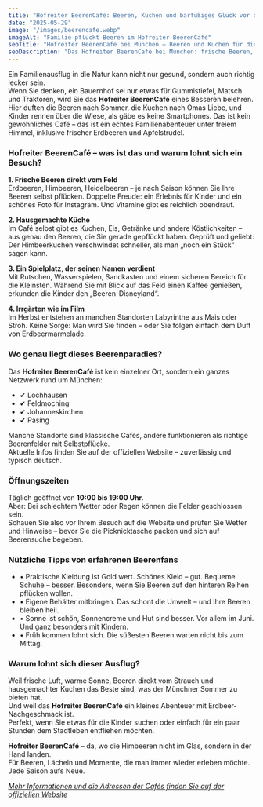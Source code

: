 ```yaml
---
title: "Hofreiter BeerenCafé: Beeren, Kuchen und barfüßiges Glück vor den Toren Münchens"
date: "2025-05-29"
image: "/images/beerencafe.webp"
imageAlt: "Familie pflückt Beeren im Hofreiter BeerenCafé"
seoTitle: "Hofreiter BeerenCafé bei München – Beeren und Kuchen für die ganze Familie"
seoDescription: "Das Hofreiter BeerenCafé bei München: frische Beeren, hausgemachte Kuchen, Spielplatz und Natur. Der perfekte Ort für einen Familienausflug."
---
```


Ein Familienausflug in die Natur kann nicht nur gesund, sondern auch richtig lecker sein.  
Wenn Sie denken, ein Bauernhof sei nur etwas für Gummistiefel, Matsch und Traktoren, wird Sie das **Hofreiter BeerenCafé** eines Besseren belehren. Hier duften die Beeren nach Sommer, die Kuchen nach Omas Liebe, und Kinder rennen über die Wiese, als gäbe es keine Smartphones. Das ist kein gewöhnliches Café – das ist ein echtes Familienabenteuer unter freiem Himmel, inklusive frischer Erdbeeren und Apfelstrudel.

### Hofreiter BeerenCafé – was ist das und warum lohnt sich ein Besuch?

**1. Frische Beeren direkt vom Feld**  
Erdbeeren, Himbeeren, Heidelbeeren – je nach Saison können Sie Ihre Beeren selbst pflücken. Doppelte Freude: ein Erlebnis für Kinder und ein schönes Foto für Instagram. Und Vitamine gibt es reichlich obendrauf.

**2. Hausgemachte Küche**  
Im Café selbst gibt es Kuchen, Eis, Getränke und andere Köstlichkeiten – aus genau den Beeren, die Sie gerade gepflückt haben. Geprüft und geliebt: Der Himbeerkuchen verschwindet schneller, als man „noch ein Stück“ sagen kann.

**3. Ein Spielplatz, der seinen Namen verdient**  
Mit Rutschen, Wasserspielen, Sandkasten und einem sicheren Bereich für die Kleinsten. Während Sie mit Blick auf das Feld einen Kaffee genießen, erkunden die Kinder den „Beeren-Disneyland“.

**4. Irrgärten wie im Film**  
Im Herbst entstehen an manchen Standorten Labyrinthe aus Mais oder Stroh. Keine Sorge: Man wird Sie finden – oder Sie folgen einfach dem Duft von Erdbeermarmelade.

### Wo genau liegt dieses Beerenparadies?

Das **Hofreiter BeerenCafé** ist kein einzelner Ort, sondern ein ganzes Netzwerk rund um München:

- ✔ Lochhausen  
- ✔ Feldmoching  
- ✔ Johanneskirchen  
- ✔ Pasing

Manche Standorte sind klassische Cafés, andere funktionieren als richtige Beerenfelder mit Selbstpflücke.  
Aktuelle Infos finden Sie auf der offiziellen Website – zuverlässig und typisch deutsch.

### Öffnungszeiten

Täglich geöffnet von **10:00 bis 19:00 Uhr**.  
Aber: Bei schlechtem Wetter oder Regen können die Felder geschlossen sein.  
Schauen Sie also vor Ihrem Besuch auf die Website und prüfen Sie Wetter und Hinweise – bevor Sie die Picknicktasche packen und sich auf Beerensuche begeben.

### Nützliche Tipps von erfahrenen Beerenfans

- • Praktische Kleidung ist Gold wert. Schönes Kleid – gut. Bequeme Schuhe – besser. Besonders, wenn Sie Beeren auf den hinteren Reihen pflücken wollen.  
- • Eigene Behälter mitbringen. Das schont die Umwelt – und Ihre Beeren bleiben heil.  
- • Sonne ist schön, Sonnencreme und Hut sind besser. Vor allem im Juni. Und ganz besonders mit Kindern.  
- • Früh kommen lohnt sich. Die süßesten Beeren warten nicht bis zum Mittag.

### Warum lohnt sich dieser Ausflug?

Weil frische Luft, warme Sonne, Beeren direkt vom Strauch und hausgemachter Kuchen das Beste sind, was der Münchner Sommer zu bieten hat.  
Und weil das **Hofreiter BeerenCafé** ein kleines Abenteuer mit Erdbeer-Nachgeschmack ist.  
Perfekt, wenn Sie etwas für die Kinder suchen oder einfach für ein paar Stunden dem Stadtleben entfliehen möchten.

**Hofreiter BeerenCafé** – da, wo die Himbeeren nicht im Glas, sondern in der Hand landen.  
Für Beeren, Lächeln und Momente, die man immer wieder erleben möchte. Jede Saison aufs Neue.

[*Mehr Informationen und die Adressen der Cafés finden Sie auf der offiziellen Website*](https://www.hofreiter.de/beerencaf%C3%A9/)
